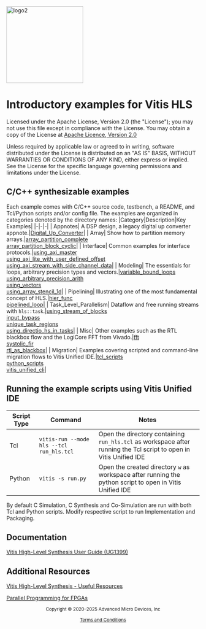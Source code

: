 <img src="./Images/logo2.png" alt="logo2" width="200"/>

# Introductory examples for Vitis HLS

Licensed under the Apache License, Version 2.0 (the "License");
you may not use this file except in compliance with the License.
You may obtain a copy of the License at [Apache Licence, Version 2.0](http://www.apache.org/licenses/LICENSE-2.0)

Unless required by applicable law or agreed to in writing, software
distributed under the License is distributed on an "AS IS" BASIS,
WITHOUT WARRANTIES OR CONDITIONS OF ANY KIND, either express or implied.
See the License for the specific language governing permissions and
limitations under the License.

## C/C++ synthesizable examples

Each example comes with C/C++ source code, testbench, a README, and Tcl/Python scripts and/or config file.
The examples are organized in categories denoted by the directory names:
|Category|Description|Key Examples|
|-|-|-|
| Appnotes| A DSP design, a legacy digital up converter appnote.|[Digital_Up_Converter](https://github.com/Xilinx/Vitis-HLS-Introductory-Examples/tree/master/AppNotes/Digital_Up_Converter)|
| Array| Show how to partition memory arrays.|[array_partition_complete](https://github.com/Xilinx/Vitis-HLS-Introductory-Examples/tree/master/Array/array_partition_complete)<br>[array_partition_block_cyclic](https://github.com/Xilinx/Vitis-HLS-Introductory-Examples/tree/master/Array/array_partition_block_cyclic)|
| Interface| Common examples for interface protocols.|[using_axi_master](https://github.com/Xilinx/Vitis-HLS-Introductory-Examples/tree/master/Interface/Memory/using_axi_master)<br> [using_axi_lite_with_user_defined_offset](https://github.com/Xilinx/Vitis-HLS-Introductory-Examples/tree/master/Interface/Register/using_axi_lite_with_user_defined_offset)<br> [using_axi_stream_with_side_channel_data](https://github.com/Xilinx/Vitis-HLS-Introductory-Examples/tree/master/Interface/Streaming/using_axi_stream_with_side_channel_data)|
| Modeling| The essentials for loops, arbitrary precision types and vectors.|[variable_bound_loops](https://github.com/Xilinx/Vitis-HLS-Introductory-Examples/tree/master/Modeling/variable_bound_loops)<br> [using_arbitrary_precision_arith](https://github.com/Xilinx/Vitis-HLS-Introductory-Examples/tree/master/Modeling/using_arbitrary_precision_arith)<br> [using_vectors](https://github.com/Xilinx/Vitis-HLS-Introductory-Examples/tree/master/Modeling/using_vectors)<br> [using_array_stencil_1d](https://github.com/Xilinx/Vitis-HLS-Introductory-Examples/tree/master/Modeling/using_array_stencil_1d)|
| Pipelining| Illustrating one of the most fundamental concept of HLS.|[hier_func](https://github.com/Xilinx/Vitis-HLS-Introductory-Examples/tree/master/Pipelining/Functions/hier_func)<br> [pipelined_loop](https://github.com/Xilinx/Vitis-HLS-Introductory-Examples/tree/master/Pipelining/Loops/pipelined_loop)|
| Task_Level_Parallelism| Dataflow and free running streams with ```hls::task```.|[using_stream_of_blocks](https://github.com/Xilinx/Vitis-HLS-Introductory-Examples/tree/master/Task_level_Parallelism/Control_driven/Channels/using_stream_of_blocks)<br> [input_bypass](https://github.com/Xilinx/Vitis-HLS-Introductory-Examples/tree/master/Task_level_Parallelism/Control_driven/Patterns/input_bypass)<br> [unique_task_regions](https://github.com/Xilinx/Vitis-HLS-Introductory-Examples/tree/master/Task_level_Parallelism/Data_driven/unique_task_regions)<br>[using_directio_hs_in_tasks](https://github.com/Xilinx/Vitis-HLS-Introductory-Examples/tree/master/Task_level_Parallelism/Data_driven/using_directio_hs_in_tasks)|
| Misc| Other examples such as the RTL blackbox flow and the LogiCore FFT from Vivado.|[fft](https://github.com/Xilinx/Vitis-HLS-Introductory-Examples/tree/master/Misc/fft)<br> [systolic_fir](https://github.com/Xilinx/Vitis-HLS-Introductory-Examples/tree/master/Misc/DSP_Intrinsic_Library/systolic_fir)<br> [rtl_as_blackbox](https://github.com/Xilinx/Vitis-HLS-Introductory-Examples/tree/master/Misc/rtl_as_blackbox)|
| Migration| Examples covering scripted and command-line migration flows to Vitis Unified IDE.|[tcl_scripts](https://github.com/Xilinx/Vitis-HLS-Introductory-Examples/tree/master/Migration/tcl_scripts)<br> [python_scripts](https://github.com/Xilinx/Vitis-HLS-Introductory-Examples/tree/master/Migration/python_scripts)<br> [vitis_unified_cli](https://github.com/Xilinx/Vitis-HLS-Introductory-Examples/tree/master/Migration/vitis_unified_cli)|

## Running the example scripts using Vitis Unified IDE

|Script Type|Command|Notes|
|-|-|-|
|Tcl|```vitis-run --mode hls --tcl run_hls.tcl```|Open the directory containing `run_hls.tcl` as workspace after running the Tcl script to open in Vitis Unified IDE|
|Python|```vitis -s run.py```|Open the created directory `w` as workspace after running the python script to open in Vitis Unified IDE|

By default C Simulation, C Synthesis and Co-Simulation are run with both Tcl and Python scripts. Modify respective script to run Implementation and Packaging.

## Documentation

[Vitis High-Level Synthesis User Guide (UG1399)](https://docs.amd.com/r/en-US/ug1399-vitis-hls)

## Additional Resources

[Vitis High-Level Synthesis - Useful Resources](https://adaptivesupport.amd.com/s/question/0D5KZ00000h7Q900AE/vitis-hls-useful-resources?language=en_US)

[Parallel Programming for FPGAs](https://github.com/Xilinx/pp4fpgas)

<p class="sphinxhide" align="center"><sub>Copyright © 2020–2025 Advanced Micro Devices, Inc</sub></p>

<p class="sphinxhide" align="center"><sup><a href="https://www.amd.com/en/corporate/copyright">Terms and Conditions</a></sup></p>

